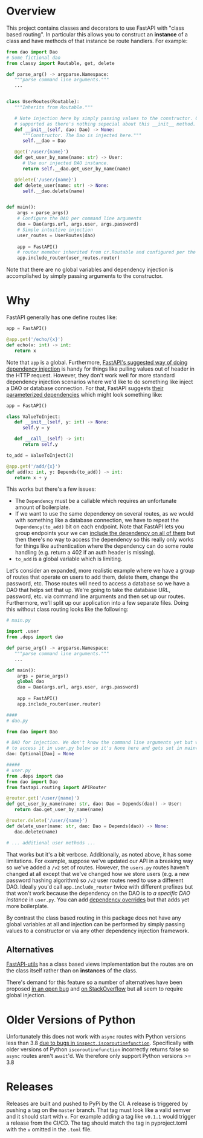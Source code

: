 # Overview

This project contains classes and decorators to use FastAPI with "class based routing". In particular this allows you to
construct an **instance** of a class and have methods of that instance be route handlers. For example:

```py
from dao import Dao
# Some fictional dao
from classy import Routable, get, delete

def parse_arg() -> argparse.Namespace:
   """parse command line arguments."""
   ...


class UserRoutes(Routable):
   """Inherits from Routable."""

   # Note injection here by simply passing values to the constructor. Other injection frameworks also 
   # supported as there's nothing sepecial about this __init__ method.
   def __init__(self, dao: Dao) -> None:
      """Constructor. The Dao is injected here."""
      self.__dao = Dao

   @get('/user/{name}')
   def get_user_by_name(name: str) -> User:
      # Use our injected DAO instance.
      return self.__dao.get_user_by_name(name)

   @delete('/user/{name}')
   def delete_user(name: str) -> None:
      self.__dao.delete(name)


def main():
    args = parse_args()
    # Configure the DAO per command line arguments
    dao = Dao(args.url, args.user, args.password)
    # Simple intuitive injection
    user_routes = UserRoutes(dao)
    
    app = FastAPI()
    # router memeber inherited from cr.Routable and configured per the annotations.
    app.include_router(user_routes.router)
```

Note that there are no global variables and dependency injection is accomplished by simply passing arguments to the
constructor.

# Why

FastAPI generally has one define routes like:

```py
app = FastAPI()

@app.get('/echo/{x}')
def echo(x: int) -> int:
   return x
```

Note that `app` is a global. Furthermore, [FastAPI's suggested way of doing dependency
injection](https://fastapi.tiangolo.com/tutorial/dependencies/classes-as-dependencies/) is handy for things like pulling
values out of header in the HTTP request. However, they don't work well for more standard dependency injection scenarios
where we'd like to do something like inject a DAO or database connection. For that, FastAPI suggests [their
parameterized dependencies](https://fastapi.tiangolo.com/advanced/advanced-dependencies/) which might look something
like:

```py
app = FastAPI()

class ValueToInject:
   def __init__(self, y: int) -> None:
      self.y = y

   def __call__(self) -> int:
      return self.y

to_add = ValueToInject(2)

@app.get('/add/{x}')
def add(x: int, y: Depends(to_add)) -> int:
   return x + y
```

This works but there's a few issues:

* The `Dependency` must be a callable which requires an unfortunate amount of boilerplate.
* If we want to use the same dependency on several routes, as we would with something like a database connection, we
  have to repeat the `Dependency(to_add)` bit on each endpoint. Note that FastAPI lets you group endpoints your we can
  [include the dependency on all of them]( https://fastapi.tiangolo.com/tutorial/bigger-applications) but then there's
  no way to access the dependency so this really only works for things like authentication where the dependency can do
  some route handling (e.g. return a 402 if an auth header is missing).
* `to_add` is a global variable which is limiting.

Let's consider an expanded, more realistic example where we have a group of routes that operate on users to add them,
delete them, change the password, etc. Those routes will need to access a database so we have a DAO that helps set that
up. We're going to take the database URL, password, etc. via command line arguments and then set up our routes.
Furthermore, we'll split up our application into a few separate files. Doing this without class routing looks like the
following:

```py
# main.py

import .user
from .deps import dao

def parse_arg() -> argparse.Namespace:
   """parse command line arguments."""
   ...

def main():
    args = parse_args()
    global dao
    dao = Dao(args.url, args.user, args.password)
    
    app = FastAPI()
    app.include_router(user.router)

####
# dao.py

from dao import Dao

# DAO for injection. We don't know the command line arguments yet but we need to make this global as we need to be able
# to access it in user.py below so it's None here and gets set in main()
dao: Optional[Dao] = None

#####
# user.py
from .deps import dao
from dao import Dao
from fastapi.routing import APIRouter

@router.get('/user/{name}')
def get_user_by_name(name: str, dao: Dao = Depends(dao)) -> User:
   return dao.get_user_by_name(name)

@router.delete('/user/{name}')
def delete_user(name: str, dao: Dao = Depends(dao)) -> None:
   dao.delete(name)

# ... additional user methods ...
```

That works but it's a bit verbose. Additionally, as noted above, it has some limitations. For example, suppose we've
updated our API in a breaking way so we've added a `/v2` set of routes. However, the `users.py` routes haven't changed
at all except that we've changed how we store users (e.g. a new password hashing algorithm) so `/v2` user routes need to
use a different DAO. Ideally you'd call `app.include_router` twice with different prefixes but that won't work because
the dependency on the DAO is to _a specific DAO instance_ in `user.py`. You can add [dependency
overrides](https://fastapi.tiangolo.com/advanced/testing-dependencies/) but that adds yet more boilerplate.

By contrast the class based routing in this package does not have any global variables at all and injection can be
performed by simply passing values to a constructor or via any other dependency injection framework.

## Alternatives

[FastAPI-utils](https://fastapi-utils.davidmontague.xyz/user-guide/class-based-views/) has a class based views
implementation but the routes are on the class itself rather than on **instances** of the class.

There's demand for this feature so a number of alternatives have been proposed [in an open
bug](https://github.com/tiangolo/fastapi/issues/270) and [on
StackOverflow](https://stackoverflow.com/questions/2366713/can-a-decorator-of-an-instance-method-access-the-class) but
all seem to require global injection.

# Older Versions of Python

Unfortunately this does not work with `async` routes with Python versions less than 3.8 [due to bugs in
`inspect.iscoroutinefunction`](https://stackoverflow.com/a/52422903/1431244). Specifically with older versions of Python
`iscoroutinefunction` incorrectly returns false so `async` routes aren't `await`'d. We therefore only support Python
versions >= 3.8

# Releases

Releases are built and pushed to PyPi by the CI. A release is triggered by pushing a tag on the `master` branch. That
tag must look like a valid semver and it should start with `v`. For example adding a tag like `v0.1.1` would trigger a
release from the CI/CD. The tag should match the tag in pyproject.toml with the `v` omitted in the `.toml` file.
